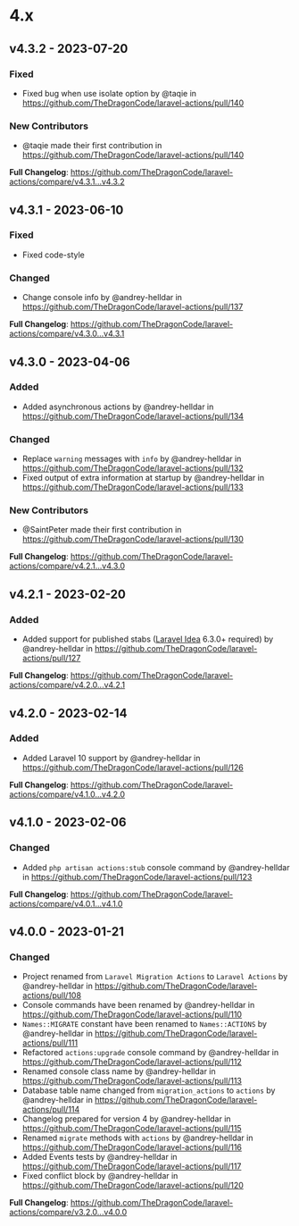# 4.x

## v4.3.2 - 2023-07-20

### Fixed

- Fixed bug when use isolate option by @taqie in https://github.com/TheDragonCode/laravel-actions/pull/140

### New Contributors

- @taqie made their first contribution in https://github.com/TheDragonCode/laravel-actions/pull/140

**Full Changelog**: https://github.com/TheDragonCode/laravel-actions/compare/v4.3.1...v4.3.2

## v4.3.1 - 2023-06-10

### Fixed

- Fixed code-style

### Changed

- Change console info by @andrey-helldar in https://github.com/TheDragonCode/laravel-actions/pull/137

**Full Changelog**: https://github.com/TheDragonCode/laravel-actions/compare/v4.3.0...v4.3.1

## v4.3.0 - 2023-04-06

### Added

- Added asynchronous actions by @andrey-helldar in https://github.com/TheDragonCode/laravel-actions/pull/134

### Changed

- Replace `warning` messages with `info` by @andrey-helldar in https://github.com/TheDragonCode/laravel-actions/pull/132
- Fixed output of extra information at startup by @andrey-helldar in https://github.com/TheDragonCode/laravel-actions/pull/133

### New Contributors

- @SaintPeter made their first contribution in https://github.com/TheDragonCode/laravel-actions/pull/130

**Full Changelog**: https://github.com/TheDragonCode/laravel-actions/compare/v4.2.1...v4.3.0

## v4.2.1 - 2023-02-20

### Added

- Added support for published stabs ([Laravel Idea](https://laravel-idea.com/) 6.3.0+ required) by @andrey-helldar in https://github.com/TheDragonCode/laravel-actions/pull/127

**Full Changelog**: https://github.com/TheDragonCode/laravel-actions/compare/v4.2.0...v4.2.1

## v4.2.0 - 2023-02-14

### Added

- Added Laravel 10 support by @andrey-helldar in https://github.com/TheDragonCode/laravel-actions/pull/126

**Full Changelog**: https://github.com/TheDragonCode/laravel-actions/compare/v4.1.0...v4.2.0

## v4.1.0 - 2023-02-06

### Changed

- Added `php artisan actions:stub` console command by @andrey-helldar in https://github.com/TheDragonCode/laravel-actions/pull/123

**Full Changelog**: https://github.com/TheDragonCode/laravel-actions/compare/v4.0.1...v4.1.0

## v4.0.0 - 2023-01-21

### Changed

- Project renamed from `Laravel Migration Actions` to `Laravel Actions` by @andrey-helldar in https://github.com/TheDragonCode/laravel-actions/pull/108
- Console commands have been renamed by @andrey-helldar in https://github.com/TheDragonCode/laravel-actions/pull/110
- `Names::MIGRATE` constant have been renamed to `Names::ACTIONS` by @andrey-helldar in https://github.com/TheDragonCode/laravel-actions/pull/111
- Refactored `actions:upgrade` console command by @andrey-helldar in https://github.com/TheDragonCode/laravel-actions/pull/112
- Renamed console class name by @andrey-helldar in https://github.com/TheDragonCode/laravel-actions/pull/113
- Database table name changed from `migration_actions` to `actions` by @andrey-helldar in https://github.com/TheDragonCode/laravel-actions/pull/114
- Changelog prepared for version 4 by @andrey-helldar in https://github.com/TheDragonCode/laravel-actions/pull/115
- Renamed `migrate` methods with `actions` by @andrey-helldar in https://github.com/TheDragonCode/laravel-actions/pull/116
- Added Events tests by @andrey-helldar in https://github.com/TheDragonCode/laravel-actions/pull/117
- Fixed conflict block by @andrey-helldar in https://github.com/TheDragonCode/laravel-actions/pull/120

**Full Changelog**: https://github.com/TheDragonCode/laravel-actions/compare/v3.2.0...v4.0.0
